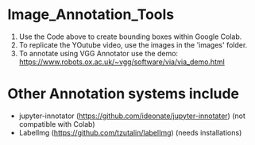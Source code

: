 # Image_Annotation_Tools
1. Use the Code above to create bounding boxes within Google Colab.
2. To replicate the YOutube video, use the images in the 'images' folder.
3. To annotate using VGG Annotator use the demo: https://www.robots.ox.ac.uk/~vgg/software/via/via_demo.html

# Other Annotation systems include 
* jupyter-innotator (https://github.com/ideonate/jupyter-innotater) (not compatible with Colab) 
* LabelImg (https://github.com/tzutalin/labelImg) (needs installations)
